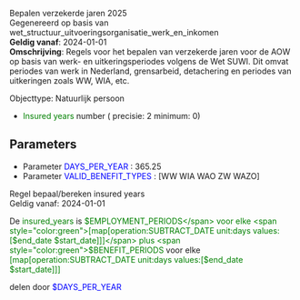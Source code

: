 Bepalen verzekerde jaren 2025 \
Gegenereerd op basis van wet_structuur_uitvoeringsorganisatie_werk_en_inkomen \
**Geldig vanaf**: 2024-01-01 \
**Omschrijving**: Regels voor het bepalen van verzekerde jaren voor de AOW op basis van werk- en uitkeringsperiodes volgens de Wet SUWI. Dit omvat periodes van werk in Nederland, grensarbeid, detachering en periodes van uitkeringen zoals WW, WIA, etc.


Objecttype: Natuurlijk persoon
- <span style="color:green">Insured years</span> number ( precisie: 2 minimum: 0)

## Parameters ##
- Parameter <span style="color:blue">DAYS_PER_YEAR</span> : 365.25
- Parameter <span style="color:blue">VALID_BENEFIT_TYPES</span> : [WW WIA WAO ZW WAZO]


Regel bepaal/bereken insured years \
Geldig vanaf: 2024-01-01

De <span style="color: green">insured_years</span> is
<span style="color:green">$EMPLOYMENT_PERIODS</span> voor elke <span style="color:green">[map[operation:SUBTRACT_DATE unit:days values:[$end_date $start_date]]]</span>
 plus <span style="color:green">$BENEFIT_PERIODS</span> voor elke <span style="color:green">[map[operation:SUBTRACT_DATE unit:days values:[$end_date $start_date]]]</span>

 delen door <span style="color:blue">$DAYS_PER_YEAR</span>

